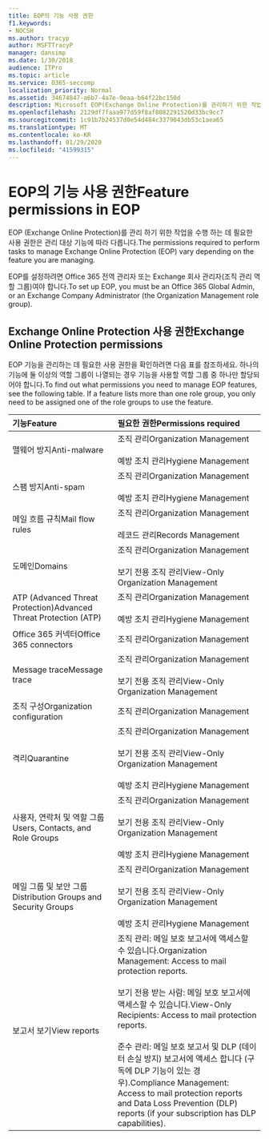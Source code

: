 ```yaml
---
title: EOP의 기능 사용 권한
f1.keywords:
- NOCSH
ms.author: tracyp
author: MSFTTracyP
manager: dansimp
ms.date: 1/30/2018
audience: ITPro
ms.topic: article
ms.service: O365-seccomp
localization_priority: Normal
ms.assetid: 34674847-a6b7-4a7e-9eaa-b64f22bc150d
description: Microsoft EOP(Exchange Online Protection)를 관리하기 위한 작업을 수행하는 데 필요한 사용 권한은 관리 대상 기능에 따라 다릅니다.
ms.openlocfilehash: 2129df7faaa977d59f8af8082291520d33bc9cc7
ms.sourcegitcommit: 1c91b7b24537d0e54d484c3379043db53c1aea65
ms.translationtype: MT
ms.contentlocale: ko-KR
ms.lasthandoff: 01/29/2020
ms.locfileid: "41599315"
---
```

# <a name="feature-permissions-in-eop"></a><span data-ttu-id="70b75-103">EOP의 기능 사용 권한</span><span class="sxs-lookup"><span data-stu-id="70b75-103">Feature permissions in EOP</span></span>

<span data-ttu-id="70b75-104">EOP (Exchange Online Protection)를 관리 하기 위한 작업을 수행 하는 데 필요한 사용 권한은 관리 대상 기능에 따라 다릅니다.</span><span class="sxs-lookup"><span data-stu-id="70b75-104">The permissions required to perform tasks to manage Exchange Online Protection (EOP) vary depending on the feature you are managing.</span></span>

<span data-ttu-id="70b75-105">EOP를 설정하려면 Office 365 전역 관리자 또는 Exchange 회사 관리자(조직 관리 역할 그룹)여야 합니다.</span><span class="sxs-lookup"><span data-stu-id="70b75-105">To set up EOP, you must be an Office 365 Global Admin, or an Exchange Company Administrator (the Organization Management role group).</span></span>

## <a name="exchange-online-protection-permissions"></a><span data-ttu-id="70b75-106">Exchange Online Protection 사용 권한</span><span class="sxs-lookup"><span data-stu-id="70b75-106">Exchange Online Protection permissions</span></span>

<span data-ttu-id="70b75-p101">EOP 기능을 관리하는 데 필요한 사용 권한을 확인하려면 다음 표를 참조하세요. 하나의 기능에 둘 이상의 역할 그룹이 나열되는 경우 기능을 사용할 역할 그룹 중 하나만 할당되어야 합니다.</span><span class="sxs-lookup"><span data-stu-id="70b75-p101">To find out what permissions you need to manage EOP features, see the following table. If a feature lists more than one role group, you only need to be assigned one of the role groups to use the feature.</span></span>

|<span data-ttu-id="70b75-109">**기능**</span><span class="sxs-lookup"><span data-stu-id="70b75-109">**Feature**</span></span>|<span data-ttu-id="70b75-110">**필요한 권한**</span><span class="sxs-lookup"><span data-stu-id="70b75-110">**Permissions required**</span></span>|
|:-----|:-----|
|<span data-ttu-id="70b75-111">맬웨어 방지</span><span class="sxs-lookup"><span data-stu-id="70b75-111">Anti-malware</span></span>|<span data-ttu-id="70b75-112">조직 관리</span><span class="sxs-lookup"><span data-stu-id="70b75-112">Organization Management</span></span> <br/><br/> <span data-ttu-id="70b75-113">예방 조치 관리</span><span class="sxs-lookup"><span data-stu-id="70b75-113">Hygiene Management</span></span>|
|<span data-ttu-id="70b75-114">스팸 방지</span><span class="sxs-lookup"><span data-stu-id="70b75-114">Anti-spam</span></span>|<span data-ttu-id="70b75-115">조직 관리</span><span class="sxs-lookup"><span data-stu-id="70b75-115">Organization Management</span></span> <br/><br/> <span data-ttu-id="70b75-116">예방 조치 관리</span><span class="sxs-lookup"><span data-stu-id="70b75-116">Hygiene Management</span></span>|
|<span data-ttu-id="70b75-117">메일 흐름 규칙</span><span class="sxs-lookup"><span data-stu-id="70b75-117">Mail flow rules</span></span>|<span data-ttu-id="70b75-118">조직 관리</span><span class="sxs-lookup"><span data-stu-id="70b75-118">Organization Management</span></span> <br/><br/> <span data-ttu-id="70b75-119">레코드 관리</span><span class="sxs-lookup"><span data-stu-id="70b75-119">Records Management</span></span>|
|<span data-ttu-id="70b75-120">도메인</span><span class="sxs-lookup"><span data-stu-id="70b75-120">Domains</span></span>|<span data-ttu-id="70b75-121">조직 관리</span><span class="sxs-lookup"><span data-stu-id="70b75-121">Organization Management</span></span> <br/><br/> <span data-ttu-id="70b75-122">보기 전용 조직 관리</span><span class="sxs-lookup"><span data-stu-id="70b75-122">View-Only Organization Management</span></span>|
|<span data-ttu-id="70b75-123">ATP (Advanced Threat Protection)</span><span class="sxs-lookup"><span data-stu-id="70b75-123">Advanced Threat Protection (ATP)</span></span>|<span data-ttu-id="70b75-124">조직 관리</span><span class="sxs-lookup"><span data-stu-id="70b75-124">Organization Management</span></span> <br/><br/> <span data-ttu-id="70b75-125">예방 조치 관리</span><span class="sxs-lookup"><span data-stu-id="70b75-125">Hygiene Management</span></span>|
|<span data-ttu-id="70b75-126">Office 365 커넥터</span><span class="sxs-lookup"><span data-stu-id="70b75-126">Office 365 connectors</span></span>|<span data-ttu-id="70b75-127">조직 관리</span><span class="sxs-lookup"><span data-stu-id="70b75-127">Organization Management</span></span>|
|<span data-ttu-id="70b75-128">Message trace</span><span class="sxs-lookup"><span data-stu-id="70b75-128">Message trace</span></span>|<span data-ttu-id="70b75-129">조직 관리</span><span class="sxs-lookup"><span data-stu-id="70b75-129">Organization Management</span></span> <br/><br/> <span data-ttu-id="70b75-130">보기 전용 조직 관리</span><span class="sxs-lookup"><span data-stu-id="70b75-130">View-Only Organization Management</span></span>|
|<span data-ttu-id="70b75-131">조직 구성</span><span class="sxs-lookup"><span data-stu-id="70b75-131">Organization configuration</span></span>|<span data-ttu-id="70b75-132">조직 관리</span><span class="sxs-lookup"><span data-stu-id="70b75-132">Organization Management</span></span>|
|<span data-ttu-id="70b75-133">격리</span><span class="sxs-lookup"><span data-stu-id="70b75-133">Quarantine</span></span>|<span data-ttu-id="70b75-134">조직 관리</span><span class="sxs-lookup"><span data-stu-id="70b75-134">Organization Management</span></span> <br/><br/> <span data-ttu-id="70b75-135">보기 전용 조직 관리</span><span class="sxs-lookup"><span data-stu-id="70b75-135">View-Only Organization Management</span></span> <br/><br/> <span data-ttu-id="70b75-136">예방 조치 관리</span><span class="sxs-lookup"><span data-stu-id="70b75-136">Hygiene Management</span></span>|
|<span data-ttu-id="70b75-137">사용자, 연락처 및 역할 그룹</span><span class="sxs-lookup"><span data-stu-id="70b75-137">Users, Contacts, and Role Groups</span></span>|<span data-ttu-id="70b75-138">조직 관리</span><span class="sxs-lookup"><span data-stu-id="70b75-138">Organization Management</span></span> <br/><br/> <span data-ttu-id="70b75-139">보기 전용 조직 관리</span><span class="sxs-lookup"><span data-stu-id="70b75-139">View-Only Organization Management</span></span> <br/><br/> <span data-ttu-id="70b75-140">예방 조치 관리</span><span class="sxs-lookup"><span data-stu-id="70b75-140">Hygiene Management</span></span>|
|<span data-ttu-id="70b75-141">메일 그룹 및 보안 그룹</span><span class="sxs-lookup"><span data-stu-id="70b75-141">Distribution Groups and Security Groups</span></span>|<span data-ttu-id="70b75-142">조직 관리</span><span class="sxs-lookup"><span data-stu-id="70b75-142">Organization Management</span></span> <br/><br/> <span data-ttu-id="70b75-143">보기 전용 조직 관리</span><span class="sxs-lookup"><span data-stu-id="70b75-143">View-Only Organization Management</span></span> <br/><br/> <span data-ttu-id="70b75-144">예방 조치 관리</span><span class="sxs-lookup"><span data-stu-id="70b75-144">Hygiene Management</span></span>|
|<span data-ttu-id="70b75-145">보고서 보기</span><span class="sxs-lookup"><span data-stu-id="70b75-145">View reports</span></span>|<span data-ttu-id="70b75-146">조직 관리: 메일 보호 보고서에 액세스할 수 있습니다.</span><span class="sxs-lookup"><span data-stu-id="70b75-146">Organization Management: Access to mail protection reports.</span></span> <br/><br/> <span data-ttu-id="70b75-147">보기 전용 받는 사람: 메일 보호 보고서에 액세스할 수 있습니다.</span><span class="sxs-lookup"><span data-stu-id="70b75-147">View-Only Recipients: Access to mail protection reports.</span></span>  <br/><br/> <span data-ttu-id="70b75-148">준수 관리: 메일 보호 보고서 및 DLP (데이터 손실 방지) 보고서에 액세스 합니다 (구독에 DLP 기능이 있는 경우).</span><span class="sxs-lookup"><span data-stu-id="70b75-148">Compliance Management: Access to mail protection reports and Data Loss Prevention (DLP) reports (if your subscription has DLP capabilities).</span></span>|
